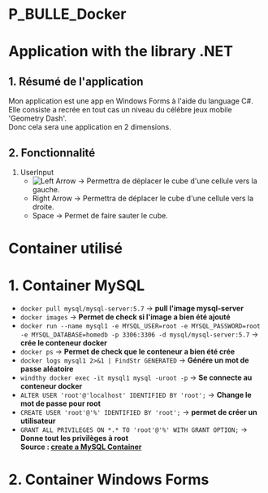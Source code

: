# P_BULLE_Docker
Application with the library .NET
======
## 1. Résumé de l'application
Mon application est une app en Windows Forms à l'aide du language C#.  
Elle consiste a recrée en tout cas un niveau du célébre jeux mobile 'Geometry Dash'.  
Donc cela sera une application en 2 dimensions.  
## 2. Fonctionnalité
   1. UserInput
      * ![Left Arrow](https://github.com/quemet/P_BULLE_Docker/main/Image/LeftArrow.jpg) -> Permettra de déplacer le cube d'une cellule vers la gauche.
      * Right Arrow -> Permettra de déplacer le cube d'une cellule vers la droite.
      * Space -> Permet de faire sauter le cube.
        
Container utilisé
======
# 1. Container MySQL
* `docker pull mysql/mysql-server:5.7` -> **pull l'image mysql-server**  
* `docker images` -> **Permet de check si l'image a bien été ajouté**  
* `docker run --name mysql1 -e MYSQL_USER=root -e MYSQL_PASSWORD=root -e MYSQL_DATABASE=homedb -p 3306:3306 -d mysql/mysql-server:5.7` -> **crée le conteneur docker**   
* `docker ps` -> **Permet de check que le conteneur a bien été crée**  
* `docker logs mysql1 2>&1 | FindStr GENERATED` -> **Génére un mot de passe aléatoire**  
* `windthy docker exec -it mysql1 mysql -uroot -p` -> **Se connecte au conteneur docker**  
* `ALTER USER 'root'@'localhost' IDENTIFIED BY 'root';` -> **Change le mot de passe pour root**  
* `CREATE USER 'root'@'%' IDENTIFIED BY 'root';` -> **permet de créer un utilisateur**  
* `GRANT ALL PRIVILEGES ON *.* TO 'root'@'%' WITH GRANT OPTION;` -> **Donne tout les privilèges à root**  
**Source : [create a MySQL Container](https://www.devgi.com/2018/11/install-mysql-docker-windows.html)**  
# 2. Container Windows Forms
